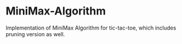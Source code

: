 # MiniMax-Algorithm
 Implementation of MiniMax Algorithm for tic-tac-toe, which includes pruning version as well.
